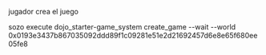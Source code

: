 jugador crea el juego

sozo execute dojo_starter-game_system create_game --wait --world 0x0193e3437b867035092ddd89f1c09281e51e2d21692457d6e8e65f680ee05fe8
